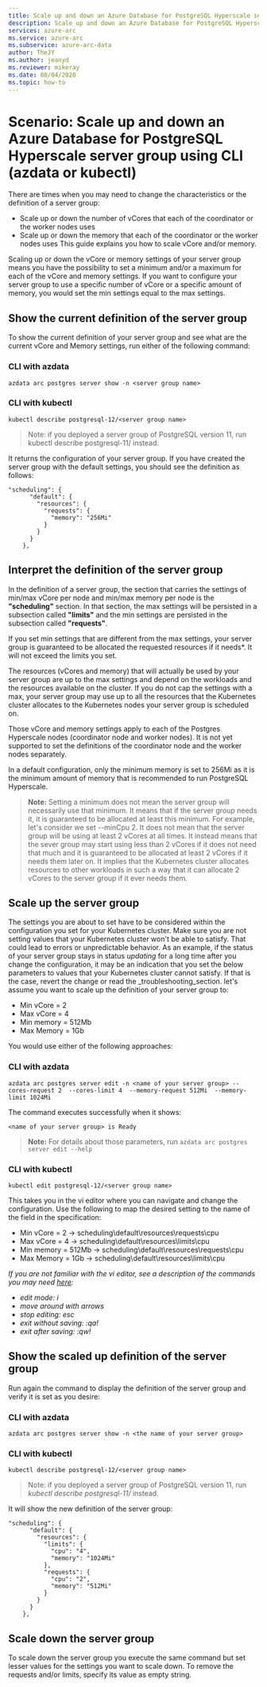 ```yaml
---
title: Scale up and down an Azure Database for PostgreSQL Hyperscale server group using CLI (azdata or kubectl)
description: Scale up and down an Azure Database for PostgreSQL Hyperscale server group using CLI (azdata or kubectl)
services: azure-arc
ms.service: azure-arc
ms.subservice: azure-arc-data
author: TheJY
ms.author: jeanyd
ms.reviewer: mikeray
ms.date: 08/04/2020
ms.topic: how-to
---
```

# Scenario: Scale up and down an Azure Database for PostgreSQL Hyperscale server group using CLI (azdata or kubectl)



There are times when you may need to change the characteristics or the definition of a server group:

- Scale up or down the number of vCores that each of the coordinator or the worker nodes uses
- Scale up or down the memory that each of the coordinator or the worker nodes uses
This guide explains you how to scale vCore and/or memory.

Scaling up or down the vCore or memory settings of your server group means you have the possibility to set a minimum and/or a maximum for each of the vCore and memory settings. If you want to configure your server group to use a specific number of vCore or a specific amount of memory, you would set the min settings equal to the max settings.

## Show the current definition of the server group

To show the current definition of your server group and see what are the current vCore and Memory settings, run either of the following command:

### CLI with azdata

```terminal
azdata arc postgres server show -n <server group name>
```
### CLI with kubectl

```terminal
kubectl describe postgresql-12/<server group name> 
```
> Note: if you deployed a server group of PostgreSQL version 11, run kubectl describe postgresql-11/<server group name> instead.

It returns the configuration of your server group. If you have created the server group with the default settings, you should see the definition as follows:

```terminal
"scheduling": {
      "default": {
        "resources": {
          "requests": {
            "memory": "256Mi"
          }
        }
      }
    },
```

## Interpret the definition of the server group

In the definition of a server group, the section that carries the settings of min/max vCore per node and min/max memory per node is the **"scheduling"** section. In that section, the max settings will be persisted in a subsection called **"limits"** and the min settings are persisted in the subsection called **"requests"**.

If you set min settings that are different from the max settings, your server group is guaranteed to be allocated the requested resources if it needs*. It will not exceed the limits you set.

The resources (vCores and memory) that will actually be used by your server group are up to the max settings and depend on the workloads and the resources available on the cluster. If you do not cap the settings with a max, your server group may use up to all the resources that the Kubernetes cluster allocates to the Kubernetes nodes your server group is  scheduled on.

Those vCore and memory settings apply to each of the Postgres Hyperscale nodes (coordinator node and worker nodes). It is not yet supported to set the definitions of the coordinator node and the worker nodes separately.

In a default configuration, only the minimum memory is set to 256Mi as it is the minimum amount of memory that is recommended to run PostgreSQL Hyperscale.

> **Note:** Setting a minimum does not mean the server group will necessarily use that minimum. It means that if the server group needs it, it is guaranteed to be allocated at least this minimum. For example, let's consider we set --minCpu 2. It does not mean that the server group will be using at least 2 vCores at all times. It instead means that the sever group may start using less than 2 vCores if it does not need that much and it is guaranteed to be allocated at least 2 vCores if it needs them later on. It implies that the Kubernetes cluster allocates resources to other workloads in such a way that it can allocate 2 vCores to the server group if it ever needs them.

## Scale up the server group

The settings you are about to set have to be considered within the configuration you set for your Kubernetes cluster. Make sure you are not setting values that your Kubernetes cluster won't be able to satisfy. That could lead to errors or unpredictable behavior. As an example, if the status of your server group stays in status _updating_ for a long time after you change the configuration, it may be an indication that you set the below parameters to values that your Kubernetes cluster cannot satisfy. If that is the case, revert the change or read the _troubleshooting_section.
let's assume you want to scale up the definition of your server group to:

- Min vCore = 2
- Max vCore = 4
- Min memory = 512Mb
- Max Memory = 1Gb

You would use either of the following approaches:

### CLI with azdata

```terminal
azdata arc postgres server edit -n <name of your server group> --cores-request 2  --cores-limit 4  --memory-request 512Mi  --memory-limit 1024Mi
```

The command executes successfully when it shows:

```terminal
<name of your server group> is Ready
```

> **Note:** For details about those parameters, run `azdata arc postgres server edit --help`

### CLI with kubectl

```terminal
kubectl edit postgresql-12/<server group name>
```
This takes you in the vi editor where you can navigate and change the configuration. Use the following to map the desired setting to the name of the field in the specification:
- Min vCore = 2 -> scheduling\default\resources\requests\cpu
- Max vCore = 4 -> scheduling\default\resources\limits\cpu
- Min memory = 512Mb -> scheduling\default\resources\requests\cpu
- Max Memory = 1Gb ->  scheduling\default\resources\limits\cpu

_If you are not familiar with the vi editor, see a description of the commands you may need [here](https://www.computerhope.com/unix/uvi.htm):_
- _edit mode: i_
- _move around with arrows_
- _stop editing: esc_
- _exit without saving: :qa!_
- _exit after saving: :qw!_


## Show the scaled up definition of the server group

Run again the command to display the definition of the server group and verify it is set as you desire:

### CLI with azdata

```terminal
azdata arc postgres server show -n <the name of your server group>
```
### CLI with kubectl

```terminal
kubectl describe postgresql-12/<server group name>
```
> Note: if you deployed a server group of PostgreSQL version 11, run _kubectl describe postgresql-11/<server group name>_ instead.


It will show the new definition of the server group:

```terminal
"scheduling": {
      "default": {
        "resources": {
          "limits": {
            "cpu": "4",
            "memory": "1024Mi"
          },
          "requests": {
            "cpu": "2",
            "memory": "512Mi"
          }
        }
      }
    },
```

## Scale down the server group

To scale down the server group you execute the same command but set lesser values for the settings you want to scale down. 
To remove the requests and/or limits, specify its value as empty string.
